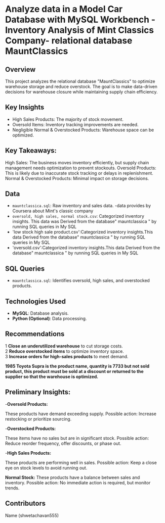 # Analyze data in a Model Car Database with MySQL Workbench -Inventory Analysis of  Mint Classics Company- relational database MauntClassics

## Overview
This project analyzes the relational database "MauntClassics" to optimize warehouse storage and reduce overstock. The goal is to make data-driven decisions for warehouse closure while maintaining supply chain efficiency.

## Key Insights
- High Sales Products: The majority of stock movement.
- Oversold Items: Inventory tracking improvements are needed.
- Negligible Normal & Overstocked Products: Warehouse space can be optimized.
## Key Takeaways:
  High Sales: The business moves inventory efficiently, but supply chain management needs optimization to prevent stockouts.
  Oversold Products: This is likely due to inaccurate stock tracking or delays in replenishment.
  Normal & Overstocked Products: Minimal impact on storage decisions.
## Data
- `mauntclassica.sql`: Raw inventory and sales data. -data provides by Coursera about  Mint's classic company
- `oversold, high sales, normal stock.csv`: Categorized inventory insights.  This data was Derived from the database" mauntclassica " by running SQL queries in My SQL
- 'low stock high sale product.csv':Categorized inventory insights.This data Derived from the database" mauntclassica " by running SQL queries in My SQL
- 'oversold.csv':Categorized inventory insights.This data Derived from the database" mauntclassica " by running SQL queries in My SQL
## SQL Queries
- `mauntclassica.sql`: Identifies oversold, high sales, and overstocked products.

## Technologies Used
- **MySQL**: Database analysis.
- **Python (Optional)**: Data processing.


##  Recommendations
1️ **Close an underutilized warehouse** to cut storage costs.  
2️ **Reduce overstocked items** to optimize inventory space.  
3️ **Increase orders for high-sales products** to meet demand.  
  
**1985 Toyota Supra is the product name, quantity is 7733 but not sold product, this product must be sold at a discount or returned to the supplier so that the warehouse is optimized.**

## Preliminary Insights:
-**Oversold Products:**

 These products have demand exceeding supply.
 Possible action: Increase restocking or prioritize sourcing.

-**Overstocked Products:**

 These items have no sales but are in significant stock.
 Possible action: Reduce reorder frequency, offer discounts, or phase out.

-**High Sales Products:**

 These products are performing well in sales.
 Possible action: Keep a close eye on stock levels to avoid running out.

**Normal Stock:**
 These products have a balance between sales and inventory.
 Possible action: No immediate action is required, but monitor trends.










## Contributors
Name (shwetachavan555)




